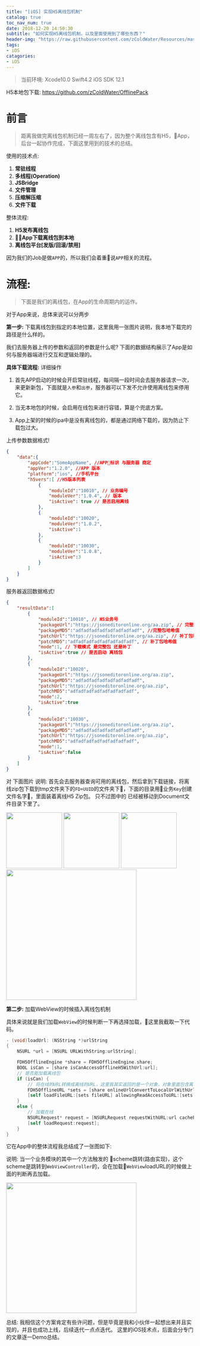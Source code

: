 ```yaml
---
title: "[iOS] 实现H5离线包机制"
catalog: true
toc_nav_num: true
date: 2018-12-20 14:50:30
subtitle: "如何实现H5离线包机制，以及里面使用到了哪些东西？"
header-img: "https://raw.githubusercontent.com/zColdWater/Resources/master/Images/nature.jpg"
tags:
- iOS
catagories:
- iOS
---
```


> 当前环境: Xcode10.0 Swift4.2 iOS SDK 12.1

H5本地包下载: https://github.com/zColdWater/OfflinePack

前言
=======
> 距离我做完离线包机制已经一周左右了，因为整个离线包含有H5，App，后台一起协作完成，下面这里用到的技术的总结。

使用的技术点: 

1. **常驻线程** 
2. **多线程(Operation)**
3. **JSBridge**
4. **文件管理**
5. **压缩解压缩**
6. **文件下载**

整体流程:

1. **H5发布离线包**
2. **App下载离线包到本地**
3. **离线包平台[发版/回滚/禁用]**

因为我们的Job是做`APP`的，所以我们会着重说`APP`相关的流程。


流程:
=======
> 下面是我们的离线包，在App的生命周期内的运作。

对于App来说，总体来说可以分两步 

**第一步:** 下载离线包到指定的本地位置，这里我用一张图片说明，我本地下载完的路径是什么样的。 

我们去服务器上传的参数和返回的参数是什么呢? 下面的数据结构展示了App是如何与服务器端进行交互和逻辑处理的。

**具体下载流程:**  详细操作
1. 首先APP启动的时候会开启常驻线程，每间隔一段时间会去服务器请求一次，来更新新包，下面就是`入参`和`出参`，服务器可以下发不允许使用离线包来停用它。

2. 当无本地包的时候，会启用在线包来进行容错，算是个兜底方案。

3. App上架的时候的ipa中是没有离线包的，都是通过网络下载的，因为防止下载包过大。

上传参数数据格式!
```JSON
{
    "data":{
        "appCode":"SomeAppName", //APP标识 与服务器 商定
        "appVer":"1.2.0", //APP 版本 
        "platform":"ios", //手机平台
        "h5vers":[ //H5版本列表
            {
                "moduleId":"10010", // 业务编号
                "moduleVer":"1.0.4", // 版本
                "isActive": true // 是否启用离线
            },
            {
                "moduleId":"10020",
                "moduleVer":"1.0.2",
                "isActive":1
            },
            {
                "moduleId":"10030",
                "moduleVer":"1.0.8",
                "isActive":3
            }
        ]
    }
}
```

服务器返回数据格式!
```JSON
{
    "resultData":[
        {
            "moduleId":"10010", // H5业务号
            "packageUrl":"https://jsoneditoronline.org/aa.zip", // 完整包地址
            "packageMD5":"adfadfadfadfadfadfadfadf", //完整包哈希值
            "patchUrl":"https://jsoneditoronline.org/aa.zip", // 补丁包地址
            "patchMD5":"adfadfadfadfadfadfadfadf", // 补丁包哈希值
            "mode":1, // 下载模式 是完整包 还是补丁
            "isActive":true // 是否启动 离线包
        },
        {
            "moduleId":"10020",
            "packageUrl":"https://jsoneditoronline.org/aa.zip",
            "packageMD5":"adfadfadfadfadfadfadfadf",
            "patchUrl":"https://jsoneditoronline.org/aa.zip",
            "patchMD5":"adfadfadfadfadfadfadfadf",
            "mode":2,
            "isActive":true
        },
        {
            "moduleId":"10030",
            "packageUrl":"https://jsoneditoronline.org/aa.zip",
            "packageMD5":"adfadfadfadfadfadfadfadf",
            "patchUrl":"https://jsoneditoronline.org/aa.zip",
            "patchMD5":"adfadfadfadfadfadfadfadf",
            "mode":1,
            "isActive":false
        }
    ]
}
```



对 下面图片 说明: 首先会去服务器查询可用的离线包，然后拿到下载链接，将离线zip包下载到tmp文件夹下的`FD+UUID`的文件夹下，下面的目录用业务`Key`创建文件名字，里面装着离线H5 Zip包。 只不过图中的 已经被移动到Document文件目录下里了。

<img src="https://raw.githubusercontent.com/zColdWater/Resources/master/Images/offlinefile1.png" height="150" />

<img src="https://raw.githubusercontent.com/zColdWater/Resources/master/Images/offlinefile2.png" height="150" />

<img src="https://raw.githubusercontent.com/zColdWater/Resources/master/Images/offlinefile3.png" height="150" />

<img src="https://raw.githubusercontent.com/zColdWater/Resources/master/Images/offlinedownload.png" height="350" />


**第二步:**  加载WebView的时候插入离线包机制

具体来说就是我们加载`WebView`的时候判断一下再选择加载，这里我截取一下代码。

```ObjectiveC
- (void)loadUrl: (NSString *)urlString
{
    NSURL *url = [NSURL URLWithString:urlString];

    FDH5OfflineEngine *share = FDH5OfflineEngine.share;
    BOOL isCan = [share isCanAccessOfflineH5WithUrl:url];
    // 是否能加载离线包
    if (isCan) {
        // 将在线的URL转换成离线的URL，这里我其实返回的是一个对象，对象里面包含离线路径和离线路径的根路径
        FDH5OfflineURL *sets = [share onlineUrlConvertToLocalUrlWithUrl:url];
        [self loadFileURL:[sets fileURL] allowingReadAccessToURL:[sets allowingReadAccessToURL]];
    }
    else {
        // 加载在线
        NSURLRequest* request = [NSURLRequest requestWithURL:url cachePolicy:NSURLRequestUseProtocolCachePolicy timeoutInterval:15];
        [self loadRequest:request];
    }
}
```
它在App中的整体流程我总结成了一张图如下: 

说明: 当一个业务模块的其中一个方法触发的 scheme跳转(路由实现)，这个scheme是跳转到`WebViewController`的，会在加载`WebView`loadURL的时候做上面的判断再去加载。

<img src="https://raw.githubusercontent.com/zColdWater/Resources/master/Images/offlineload.png" height="350" />



总结: 我相信这个方案肯定有些许问题，但是毕竟是我和小伙伴一起想出来并且实现的，并且也成功上线，后续迭代一点点迭代。 这里的iOS技术点，后面会分专门的文章逐一Demo总结。
